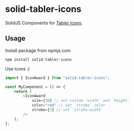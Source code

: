 # solid-tabler-icons

SolidJS Components for [Tabler Icons](https://github.com/tabler/tabler-icons).

## Usage

Install package from npmjs.com

```
npm install solid-tabler-icons
```

Use Icons :)

```ts
import { IconAward } from "solid-tabler-icons";

const MyComponent = () => {
	return (
		<IconAward
			size={36} // set custom `width` and `height`
			color="red" // set `stroke` color
			stroke={3} // set `stroke-width`
		/>
	);
};
```

